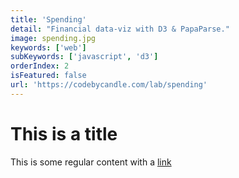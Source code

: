 ```yaml
---
title: 'Spending'
detail: "Financial data-viz with D3 & PapaParse."
image: spending.jpg
keywords: ['web']
subKeywords: ['javascript', 'd3']
orderIndex: 2
isFeatured: false
url: 'https://codebycandle.com/lab/spending'
---
```


# This is a title

This is some regular content with a [link](https://google.com)
